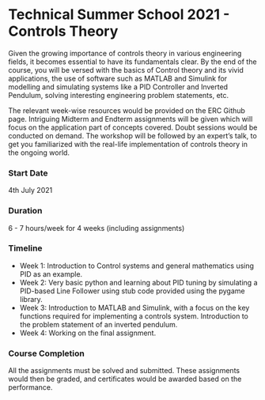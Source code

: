 # Technical Summer School 2021 - Controls Theory

Given the growing importance of controls theory in various engineering fields, it becomes essential to have its fundamentals clear. By the end of the course, you will be versed with the basics of Control theory and its vivid applications, the use of software such as MATLAB and Simulink for modelling and simulating systems like a PID Controller and Inverted Pendulum, solving interesting engineering problem statements, etc.

The relevant week-wise resources would be provided on the ERC Github page. Intriguing Midterm and Endterm assignments will be given which will focus on the application part of concepts covered. Doubt sessions would be conducted on demand. The workshop will be followed by an expert’s talk, to get you familiarized with the real-life implementation of controls theory in the ongoing world.

### Start Date
4th July 2021

### Duration
6 - 7 hours/week for 4 weeks (including assignments)

### Timeline
- Week 1: Introduction to Control systems and general mathematics using PID as an example.
- Week 2: Very basic python and learning about PID tuning by simulating a PID-based Line Follower using stub code provided using the pygame library.
- Week 3: Introduction to MATLAB and Simulink, with a focus on the key functions required for implementing a controls system. Introduction to the problem statement of an inverted pendulum.
- Week 4: Working on the final assignment. 

### Course Completion
All the assignments must be solved and submitted. These assignments would then be graded, and certificates would be awarded based on the performance.

